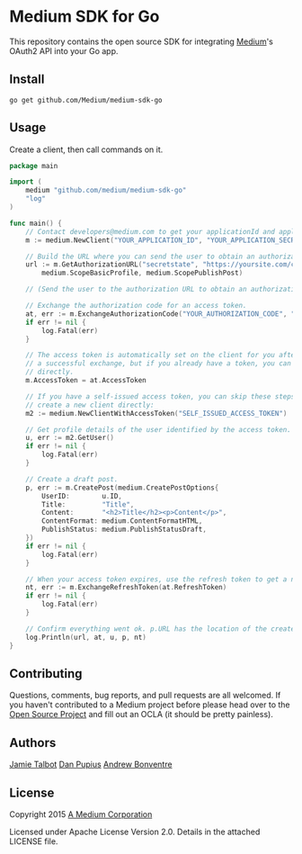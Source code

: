 # Medium SDK for Go

This repository contains the open source SDK for integrating [Medium](https://medium.com)'s OAuth2 API into your Go app.

Install
-------

    go get github.com/Medium/medium-sdk-go

Usage
-----

Create a client, then call commands on it.

```go
package main

import (
	medium "github.com/medium/medium-sdk-go"
	"log"
)

func main() {
	// Contact developers@medium.com to get your applicationId and applicationSecret.
	m := medium.NewClient("YOUR_APPLICATION_ID", "YOUR_APPLICATION_SECRET")

	// Build the URL where you can send the user to obtain an authorization code.
	url := m.GetAuthorizationURL("secretstate", "https://yoursite.com/callback/medium",
        medium.ScopeBasicProfile, medium.ScopePublishPost)

	// (Send the user to the authorization URL to obtain an authorization code.)

	// Exchange the authorization code for an access token.
	at, err := m.ExchangeAuthorizationCode("YOUR_AUTHORIZATION_CODE", "https://yoursite.com/callback/medium")
	if err != nil {
		log.Fatal(err)
	}

	// The access token is automatically set on the client for you after
	// a successful exchange, but if you already have a token, you can set it
	// directly.
	m.AccessToken = at.AccessToken

	// If you have a self-issued access token, you can skip these steps and
	// create a new client directly:
	m2 := medium.NewClientWithAccessToken("SELF_ISSUED_ACCESS_TOKEN")

	// Get profile details of the user identified by the access token.
	u, err := m2.GetUser()
	if err != nil {
		log.Fatal(err)
	}

	// Create a draft post.
	p, err := m.CreatePost(medium.CreatePostOptions{
		UserID:        u.ID,
		Title:         "Title",
		Content:       "<h2>Title</h2><p>Content</p>",
		ContentFormat: medium.ContentFormatHTML,
		PublishStatus: medium.PublishStatusDraft,
	})
	if err != nil {
		log.Fatal(err)
	}

	// When your access token expires, use the refresh token to get a new one.
	nt, err := m.ExchangeRefreshToken(at.RefreshToken)
	if err != nil {
		log.Fatal(err)
	}

	// Confirm everything went ok. p.URL has the location of the created post.
	log.Println(url, at, u, p, nt)
}
```

Contributing
------------

Questions, comments, bug reports, and pull requests are all welcomed. If you haven't contributed to a Medium project before please head over to the [Open Source Project](https://github.com/Medium/opensource#note-to-external-contributors) and fill out an OCLA (it should be pretty painless).

Authors
-------

[Jamie Talbot](https://github.com/majelbstoat)
[Dan Pupius](https://github.com/dpup)
[Andrew Bonventre](https://github.com/andybons)

License
-------

Copyright 2015 [A Medium Corporation](https://medium.com)

Licensed under Apache License Version 2.0.  Details in the attached LICENSE
file.
